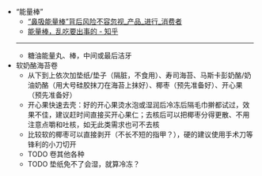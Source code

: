 - “能量棒”
	- [“鼻吸能量棒”背后风险不容忽视_产品_进行_消费者](https://www.sohu.com/a/753478630_121189956)
	- [能量棒，乱吃要出事的 - 知乎](https://zhuanlan.zhihu.com/p/20771316)
	- ---
	- 糖油能量丸、棒，中间或最后洁牙
- 软奶酪海苔卷
	- 从下到上依次加垫纸/垫子（隔脏，不食用）、寿司海苔、马斯卡彭奶酪/奶油奶酪（用大号硅胶抹刀在海苔上抹好）、椰枣（预先准备好）、开心果（预先准备好）
	- 开心果快速去壳：好的开心果烫水泡或湿润后冷冻后隔毛巾擀都试过，效果不佳，建议赶时间直接买开心果仁；去核后可以把椰枣分得更散、不用注意点嚼和吐核，如无此类需求也可不去核
	- 比较软的椰枣可以直接剥开（不长不短的指甲？），硬的建议使用手术刀等锋利的小刀切开
	- TODO 卷其他各种
	- TODO 垫纸免不了会湿，就算冷冻？